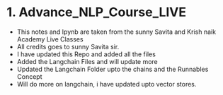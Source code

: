 # 1. Advance_NLP_Course_LIVE
- This notes and Ipynb are taken from the sunny Savita and Krish naik Academy Live Classes
- All credits goes to sunny Savita sir.
- I have updated this Repo and added all the files 
- Added the Langchain Files and will update more  
- Updated the Langchain Folder upto the chains and the Runnables Concept
- Will do more on langchain, i have updated upto vector stores.